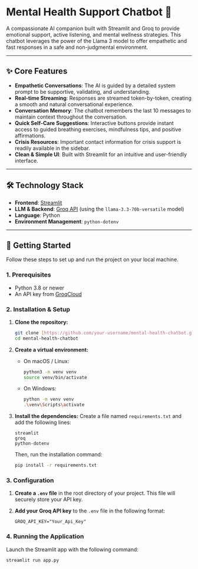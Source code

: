 # Mental Health Support Chatbot 🧠

A compassionate AI companion built with Streamlit and Groq to provide emotional support, active listening, and mental wellness strategies. This chatbot leverages the power of the Llama 3 model to offer empathetic and fast responses in a safe and non-judgmental environment.



---

## ✨ Core Features

* **Empathetic Conversations**: The AI is guided by a detailed system prompt to be supportive, validating, and understanding.
* **Real-time Streaming**: Responses are streamed token-by-token, creating a smooth and natural conversational experience.
* **Conversation Memory**: The chatbot remembers the last 10 messages to maintain context throughout the conversation.
* **Quick Self-Care Suggestions**: Interactive buttons provide instant access to guided breathing exercises, mindfulness tips, and positive affirmations.
* **Crisis Resources**: Important contact information for crisis support is readily available in the sidebar.
* **Clean & Simple UI**: Built with Streamlit for an intuitive and user-friendly interface.

---

## 🛠️ Technology Stack

* **Frontend**: [Streamlit](https://streamlit.io/)
* **LLM & Backend**: [Groq API](https://groq.com/) (using the `llama-3.3-70b-versatile` model)
* **Language**: Python
* **Environment Management**: `python-dotenv`

---

## 🚀 Getting Started

Follow these steps to set up and run the project on your local machine.

### 1. Prerequisites

* Python 3.8 or newer
* An API key from [GroqCloud](https://console.groq.com/keys)

### 2. Installation & Setup

1.  **Clone the repository:**
    ```bash
    git clone [https://github.com/your-username/mental-health-chatbot.git](https://github.com/your-username/mental-health-chatbot.git)
    cd mental-health-chatbot
    ```

2.  **Create a virtual environment:**
    * On macOS / Linux:
        ```bash
        python3 -m venv venv
        source venv/bin/activate
        ```
    * On Windows:
        ```bash
        python -m venv venv
        .\venv\Scripts\activate
        ```

3.  **Install the dependencies:**
    Create a file named `requirements.txt` and add the following lines:
    ```
    streamlit
    groq
    python-dotenv
    ```
    Then, run the installation command:
    ```bash
    pip install -r requirements.txt
    ```

### 3. Configuration

1.  **Create a `.env` file** in the root directory of your project. This file will securely store your API key.

2.  **Add your Groq API key** to the `.env` file in the following format:
    ```
    GROQ_API_KEY="Your_Api_Key"
    ```

### 4. Running the Application

Launch the Streamlit app with the following command:
```bash
streamlit run app.py
